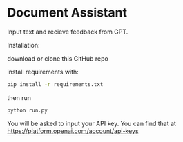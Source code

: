 # Document Assistant
 Input text and recieve feedback from GPT.


Installation:

download or clone this GitHub repo  

install requirements with:
```sh
pip install -r requirements.txt
```
then run
```sh
python run.py
```
You will be asked to input your API key. You can find that at https://platform.openai.com/account/api-keys
